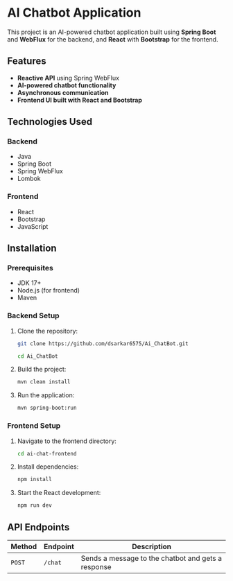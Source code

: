 # AI Chatbot Application

This project is an AI-powered chatbot application built using **Spring Boot** and **WebFlux** for the backend, and **React** with **Bootstrap** for the frontend.

## Features
- **Reactive API** using Spring WebFlux
- **AI-powered chatbot functionality**
- **Asynchronous communication**
- **Frontend UI built with React and Bootstrap**

## Technologies Used
### Backend
- Java
- Spring Boot
- Spring WebFlux
- Lombok

### Frontend
- React
- Bootstrap
- JavaScript

## Installation
### Prerequisites
- JDK 17+
- Node.js (for frontend)
- Maven

### Backend Setup
1. Clone the repository:
   ```sh
   git clone https://github.com/dsarkar6575/Ai_ChatBot.git

   cd Ai_ChatBot
   ```
2. Build the project:
   ```sh
   mvn clean install
   ```
3. Run the application:
   ```sh
   mvn spring-boot:run
   ```

### Frontend Setup
1. Navigate to the frontend directory:
   ```sh
   cd ai-chat-frontend
   ```
2. Install dependencies:
   ```sh
   npm install
   ```
3. Start the React development:
   ```sh
   npm run dev
   ```

## API Endpoints
| Method | Endpoint | Description |
|--------|---------|-------------|
| `POST` | `/chat` | Sends a message to the chatbot and gets a response |




